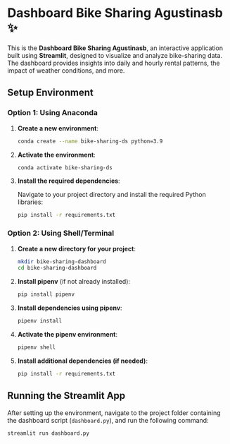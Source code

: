 # Dashboard Bike Sharing Agustinasb ✨

This is the **Dashboard Bike Sharing Agustinasb**, an interactive application built using **Streamlit**, designed to visualize and analyze bike-sharing data. The dashboard provides insights into daily and hourly rental patterns, the impact of weather conditions, and more.

## Setup Environment

### Option 1: Using **Anaconda**

1. **Create a new environment**:

    ```bash
    conda create --name bike-sharing-ds python=3.9
    ```

2. **Activate the environment**:

    ```bash
    conda activate bike-sharing-ds
    ```

3. **Install the required dependencies**:

    Navigate to your project directory and install the required Python libraries:

    ```bash
    pip install -r requirements.txt
    ```

### Option 2: Using **Shell/Terminal**

1. **Create a new directory for your project**:

    ```bash
    mkdir bike-sharing-dashboard
    cd bike-sharing-dashboard
    ```

2. **Install pipenv** (if not already installed):

    ```bash
    pip install pipenv
    ```

3. **Install dependencies using pipenv**:

    ```bash
    pipenv install
    ```

4. **Activate the pipenv environment**:

    ```bash
    pipenv shell
    ```

5. **Install additional dependencies (if needed)**:

    ```bash
    pip install -r requirements.txt
    ```

## Running the Streamlit App

After setting up the environment, navigate to the project folder containing the dashboard script (`dashboard.py`), and run the following command:

```bash
streamlit run dashboard.py
